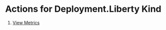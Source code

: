 # Actions for Deployment.Liberty Kind

1. [View Metrics](https://github.com/kappnav/README/blob/master/liberty-action-view-metrics.md)
